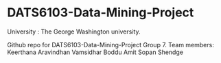 # DATS6103-Data-Mining-Project
University : The George Washington university.

Github repo for DATS6103-Data-Mining-Project Group 7.
Team members:
    Keerthana Aravindhan
    Vamsidhar Boddu
    Amit Sopan Shendge


    

